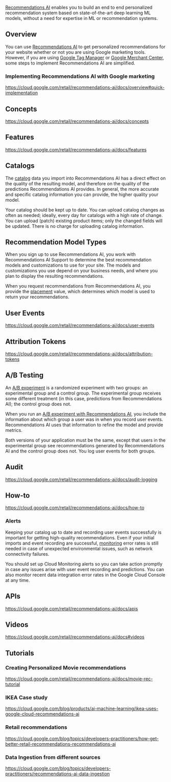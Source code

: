 [Recommendations AI]( https://cloud.google.com/retail/recommendations-ai/docs  ) enables you to build an end to end personalized recommendation system based on state-of-the-art deep learning ML models, without a need for expertise in ML or recommendation systems. 

## Overview


You can use [Recommendations AI](https://cloud.google.com/retail/recommendations-ai/docs/overview
) to get personalized recommendations for your website whether or not you are using Google marketing tools. However, if you are using [Google Tag Manager](  https://tagmanager.google.com/   ) or [Google Merchant Center](https://www.google.com/retail/solutions/merchant-center/), some steps to implement Recommendations AI are simplified.




### Implementing Recommendations AI with Google marketing


https://cloud.google.com/retail/recommendations-ai/docs/overview#quick-implementation

## Concepts

https://cloud.google.com/retail/recommendations-ai/docs/concepts

## Features

https://cloud.google.com/retail/recommendations-ai/docs/features


## Catalogs


The [catalog](https://cloud.google.com/retail/recommendations-ai/docs/catalog
) data you import into Recommendations AI has a direct effect on the quality of the resulting model, and therefore on the quality of the predictions Recommendations AI provides. In general, the more accurate and specific catalog information you can provide, the higher quality your model.

Your catalog should be kept up to date. You can upload catalog changes as often as needed; ideally, every day for catalogs with a high rate of change. You can upload (patch) existing product items; only the changed fields will be updated. There is no charge for uploading catalog information. 



## Recommendation Model Types


When you sign up to use Recommendations AI, you work with Recommendations AI Support to determine the best recommendation models and customizations to use for your site. The models and customizations you use depend on your business needs, and where you plan to display the resulting recommendations.

When you request recommendations from Recommendations AI, you provide the [placement](https://cloud.google.com/retail/recommendations-ai/docs/placements
) value, which determines which model is used to return your recommendations. 


## User Events

https://cloud.google.com/retail/recommendations-ai/docs/user-events

## Attribution Tokens

https://cloud.google.com/retail/recommendations-ai/docs/attribution-tokens

## A/B Testing

An [A/B experiment](https://en.wikipedia.org/wiki/A/B_testing
) is a randomized experiment with two groups: an experimental group and a control group. The experimental group receives some different treatment (in this case, predictions from Recommendations AI); the control group does not.

When you run an [A/B experiment with Recommendations AI](https://cloud.google.com/retail/recommendations-ai/docs/a-b-testing
), you include the information about which group a user was in when you record user events. Recommendations AI uses that information to refine the model and provide metrics.

Both versions of your application must be the same, except that users in the experimental group see recommendations generated by Recommendations AI and the control group does not. You log user events for both groups.




## Audit

https://cloud.google.com/retail/recommendations-ai/docs/audit-logging



## How-to

https://cloud.google.com/retail/recommendations-ai/docs/how-to

### Alerts

Keeping your catalog up to date and recording user events successfully is important for getting high-quality recommendations. Even if your initial imports and event recording are successful, [monitoring](https://cloud.google.com/retail/recommendations-ai/docs/monitor
) error rates is still needed in case of unexpected environmental issues, such as network connectivity failures.

You should set up Cloud Monitoring alerts so you can take action promptly in case any issues arise with user event recording and predictions. You can also monitor recent data integration error rates in the Google Cloud Console at any time.




## APIs

https://cloud.google.com/retail/recommendations-ai/docs/apis


## Videos

https://cloud.google.com/retail/recommendations-ai/docs#videos

## Tutorials

### Creating Personalized Movie recommendations


https://cloud.google.com/retail/recommendations-ai/docs/movie-rec-tutorial


### IKEA Case study

https://cloud.google.com/blog/products/ai-machine-learning/ikea-uses-google-cloud-recommendations-ai


### Retail recommendations 

https://cloud.google.com/blog/topics/developers-practitioners/how-get-better-retail-recommendations-recommendations-ai

### Data Ingestion from different sources

https://cloud.google.com/blog/topics/developers-practitioners/recommendations-ai-data-ingestion


